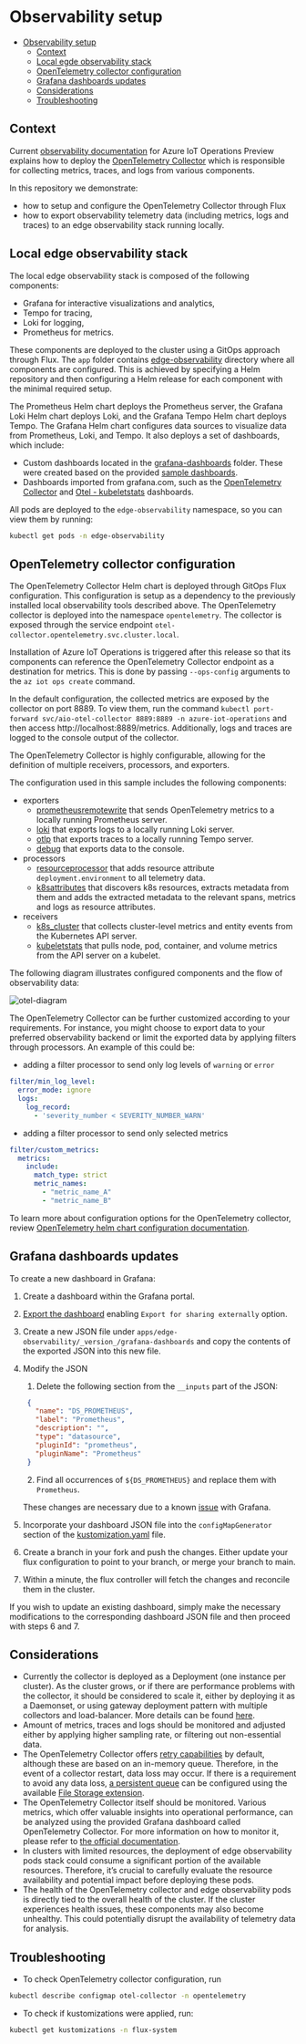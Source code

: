 # Observability setup

- [Observability setup](#observability-setup)
  - [Context](#context)
  - [Local egde observability stack](#local-egde-observability-stack)
  - [OpenTelemetry collector configuration](#opentelemetry-collector-configuration)
  - [Grafana dashboards updates](#grafana-dashboards-updates)
  - [Considerations](#considerations)
  - [Troubleshooting](#troubleshooting)

## Context

Current [observability documentation](https://learn.microsoft.com/azure/iot-operations/configure-observability-monitoring/howto-configure-observability) for Azure IoT Operations Preview explains how to deploy the [OpenTelemetry Collector](https://opentelemetry.io/docs/collector/) which is responsible for collecting metrics, traces, and logs from various components.

In this repository we demonstrate:

* how to setup and configure the OpenTelemetry Collector through Flux
* how to export observability telemetry data (including metrics, logs and traces) to an edge observability stack running locally.

## Local edge observability stack

The local edge observability stack is composed of the following components:

* Grafana for interactive visualizations and analytics,
* Tempo for tracing,
* Loki for logging,
* Prometheus for metrics.

These components are deployed to the cluster using a GitOps approach through Flux. The `app` folder contains [edge-observability](./apps/edge-observability/) directory where all components are configured. This is achieved by specifying a Helm repository and then configuring a Helm release for each component with the minimal required setup.

The Prometheus Helm chart deploys the Prometheus server, the Grafana Loki Helm chart deploys Loki, and the Grafana Tempo Helm chart deploys Tempo. The Grafana Helm chart configures data sources to visualize data from Prometheus, Loki, and Tempo. It also deploys a set of dashboards, which include:

- Custom dashboards located in the [grafana-dashboards](/apps/edge-observability/1.0/grafana-dashboards/) folder. These were created based on the provided [sample dashboards](https://github.com/Azure/azure-iot-operations/tree/main/samples/grafana-dashboards).
- Dashboards imported from grafana.com, such as the [OpenTelemetry Collector](https://grafana.com/dashboards/15983) and [Otel - kubeletstats](https://grafana.com/dashboards/18681) dashboards.

All pods are deployed to the `edge-observability` namespace, so you can view them by running:

   ```bash
   kubectl get pods -n edge-observability
   ```

## OpenTelemetry collector configuration

The OpenTelemetry Collector Helm chart is deployed through GitOps Flux configuration. This configuration is setup as a dependency to the previously installed local observability tools described above. The OpenTelemetry collector is deployed into the namespace `opentelemetry`. The collector is exposed through the service endpoint `otel-collector.opentelemetry.svc.cluster.local`.

Installation of Azure IoT Operations is triggered after this release so that its components can reference the OpenTelemetry Collector endpoint as a destination for metrics. This is done by passing `--ops-config` arguments to the `az iot ops create` command.

In the default configuration, the collected metrics are exposed by the collector on port 8889. To view them, run the command `kubectl port-forward svc/aio-otel-collector 8889:8889 -n azure-iot-operations` and then access http://localhost:8889/metrics. Additionally, logs and traces are logged to the console output of the collector.

The OpenTelemetry Collector is highly configurable, allowing for the definition of multiple receivers, processors, and exporters.

The configuration used in this sample includes the following components:

* exporters
  * [prometheusremotewrite](https://github.com/open-telemetry/opentelemetry-collector-contrib/blob/main/exporter/prometheusremotewriteexporter/README.md) that sends OpenTelemetry metrics to a locally running Prometheus server.
  * [loki](https://github.com/open-telemetry/opentelemetry-collector-contrib/tree/main/exporter/lokiexporter#readme) that exports logs to a locally running Loki server.
  * [otlp](https://github.com/open-telemetry/opentelemetry-collector/tree/main/exporter/otlpexporter) that exports traces to a locally running Tempo server.
  * [debug](https://github.com/open-telemetry/opentelemetry-collector/tree/main/exporter/debugexporter) that exports data to the console.
* processors
  * [resourceprocessor](https://github.com/open-telemetry/opentelemetry-collector-contrib/tree/main/processor/resourceprocessor) that adds resource attribute `deployment.environment` to all telemetry data.
  * [k8sattributes](https://github.com/open-telemetry/opentelemetry-collector-contrib/blob/main/processor/k8sattributesprocessor/README.md) that discovers k8s resources, extracts metadata from them and adds the extracted metadata to the relevant spans, metrics and logs as resource attributes.
* receivers
  * [k8s_cluster](https://github.com/open-telemetry/opentelemetry-collector-contrib/blob/main/receiver/k8sclusterreceiver/README.md) that collects cluster-level metrics and entity events from the Kubernetes API server.
  * [kubeletstats](https://github.com/open-telemetry/opentelemetry-collector-contrib/blob/main/receiver/kubeletstatsreceiver/README.md) that pulls node, pod, container, and volume metrics from the API server on a kubelet.

The following diagram illustrates configured components and the flow of observability data:

![otel-diagram](./images/otel-diagram.png)

The OpenTelemetry Collector can be further customized according to your requirements. For instance, you might choose to export data to your preferred observability backend or limit the exported data by applying filters through processors. An example of this could be:

* adding a filter processor to send only log levels of `warning` or `error`

```yml
filter/min_log_level:
  error_mode: ignore
  logs:
    log_record:
      - 'severity_number < SEVERITY_NUMBER_WARN'
```

* adding a filter processor to send only selected metrics

```yml
filter/custom_metrics:
  metrics:
    include:
      match_type: strict
      metric_names:
        - "metric_name_A"
        - "metric_name_B"
```

To learn more about configuration options for the OpenTelemetry collector, review [OpenTelemetry helm chart configuration documentation](https://github.com/open-telemetry/opentelemetry-helm-charts/tree/main/charts/opentelemetry-collector#configuration).

## Grafana dashboards updates

To create a new dashboard in Grafana:

1. Create a dashboard within the Grafana portal.
2. [Export the dashboard](https://grafana.com/docs/grafana/latest/dashboards/manage-dashboards/#export-a-dashboard) enabling `Export for sharing externally` option.
3. Create a new JSON file under `apps/edge-observability/_version_/grafana-dashboards` and copy the contents of the exported JSON into this new file.
4. Modify the JSON
   1. Delete the following section from the `__inputs` part of the JSON:

   ```json
    {
      "name": "DS_PROMETHEUS",
      "label": "Prometheus",
      "description": "",
      "type": "datasource",
      "pluginId": "prometheus",
      "pluginName": "Prometheus"
    }
   ```

   2. Find all occurrences of `${DS_PROMETHEUS}` and replace them with `Prometheus`.

   These changes are necessary due to a known [issue](https://github.com/grafana/grafana/issues/10786) with Grafana.
5. Incorporate your dashboard JSON file into the `configMapGenerator` section of the [kustomization.yaml](../apps/edge-observability/1.0/kustomization.yaml) file.
6. Create a branch in your fork and push the changes. Either update your flux configuration to point to your branch, or merge your branch to main.
7. Within a minute, the flux controller will fetch the changes and reconcile them in the cluster.

If you wish to update an existing dashboard, simply make the necessary modifications to the corresponding dashboard JSON file and then proceed with steps 6 and 7.

## Considerations

* Currently the collector is deployed as a Deployment (one instance per cluster). As the cluster grows, or if there are performance problems with the collector, it should be considered to scale it, either by deploying it as a Daemonset, or using gateway deployment pattern with multiple collectors and load-balancer. More details can be found [here](https://opentelemetry.io/docs/collector/deployment/).
* Amount of metrics, traces and logs should be monitored and adjusted either by applying higher sampling rate, or filtering out non-essential data.
* The OpenTelemetry Collector offers [retry capabilities](https://github.com/open-telemetry/opentelemetry-collector/tree/main/exporter/exporterhelper#configuration) by default, although these are based on an in-memory queue. Therefore, in the event of a collector restart, data loss may occur. If there is a requirement to avoid any data loss, [a persistent queue](https://github.com/open-telemetry/opentelemetry-collector/tree/main/exporter/exporterhelper#persistent-queue) can be configured using the available [File Storage extension](https://github.com/open-telemetry/opentelemetry-collector-contrib/tree/main/extension/storage/filestorage).
* The OpenTelemetry Collector itself should be monitored. Various metrics, which offer valuable insights into operational performance, can be analyzed using the provided Grafana dashboard called OpenTelemetry Collector. For more information on how to monitor it, please refer to [the official documentation](https://github.com/open-telemetry/opentelemetry-collector/blob/main/docs/monitoring.md).
* In clusters with limited resources, the deployment of edge observability pods stack could consume a significant portion of the available resources. Therefore, it’s crucial to carefully evaluate the resource availability and potential impact before deploying these pods.
* The health of the OpenTelemetry collector and edge observability pods is directly tied to the overall health of the cluster. If the cluster experiences health issues, these components may also become unhealthy. This could potentially disrupt the availability of telemetry data for analysis.

## Troubleshooting

* To check OpenTelemetry collector configuration, run

```bash
kubectl describe configmap otel-collector -n opentelemetry
```

* To check if kustomizations were applied, run:

```bash
kubectl get kustomizations -n flux-system
```

